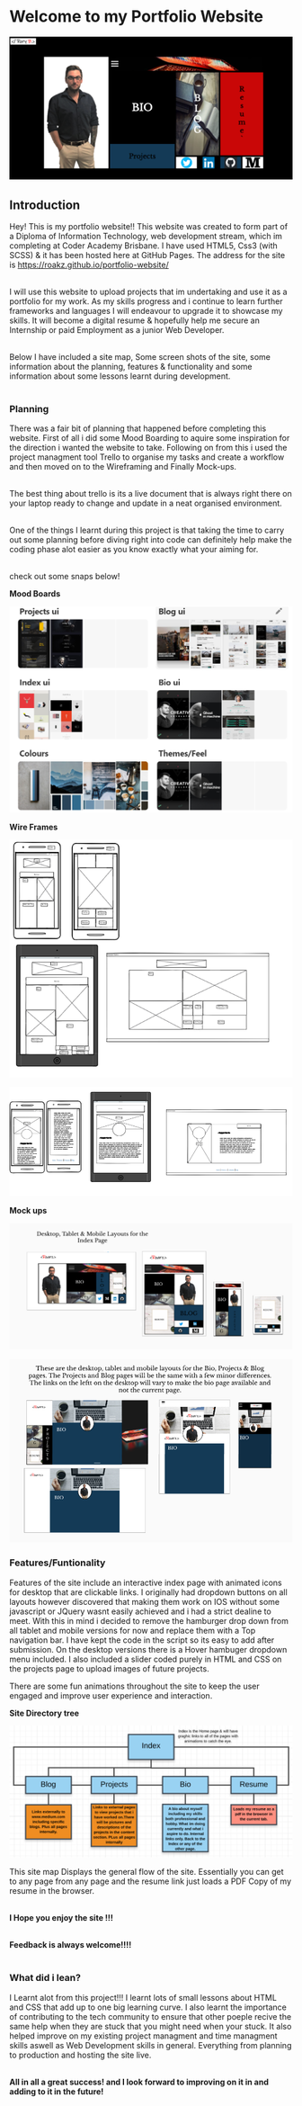 <h1>Welcome to my Portfolio Website</h1>


![Picutre of Index page wireframes for project.](project-pictures/home-page.PNG)<br>


<h2>Introduction</h2>

Hey! This is my portfolio website!! This website was created to form part of a Diploma of Information Technology, web development stream, which im completing at Coder Academy Brisbane. I have used HTML5, Css3 (with SCSS) & it has been hosted here at GitHub Pages. The address for the site is https://roakz.github.io/portfolio-website/ <br><br>

I will use this website to upload projects that im undertaking and use it as a portfolio for my work. As my skills progress and i continue to learn further frameworks and languages I will endeavour to upgrade it to showcase my skills. It will become a digital resume & hopefully help me secure an Internship or paid Employment as a junior Web Developer.<br><br>

Below I have included a site map, Some screen shots of the site, some information about the planning, features & functionality and some information about some lessons learnt during development.<br><br>


<h3>Planning</h3>

There was a fair bit of planning that happened before completing this website. First of all i did some Mood Boarding to aquire some inspiration for the direction i wanted the website to take. Following on from this i used the project managment tool Trello to organise my tasks and create a workflow and then moved on to the Wireframing and Finally Mock-ups. <br><br>

The best thing about trello is its a live document that is always right there on your laptop ready to change and update in a neat organised environment.<br><br>

One of the things I learnt during this project is that taking the time to carry out some planning before diving right into code can definitely help make the coding phase alot easier as you know exactly what your aiming for.<br><br>

check out some snaps below!<br>

**Mood Boards**<br>

![Picutre of Index page wireframes for project.](project-pictures/mood-boards.PNG)<br>


**Wire Frames**<br>

![Picutre of Index page wireframes for project.](project-pictures/wireframes.PNG)<br>

![Picture of bio, blog & projects wireframes for project.](project-pictures/bio-wires.PNG)<br>


**Mock ups**<br>

![Picture of project wireframes.](project-pictures/index-layouts.PNG)<br>

![Picture of the mobile layout](project-pictures/bio-blog-projects-layout.PNG)<br>

<h3>Features/Funtionality</h3>

Features of the site include an interactive index page with animated icons for desktop that are clickable links. I originally had dropdown buttons on all layouts however discovered that making them work on IOS without some javascript or JQuery wasnt easily achieved and i had a strict dealine to meet. With this in mind i decided to remove the hamburger drop down from all tablet and mobile versions for now and replace them with a Top navigation bar. I have kept the code in the script so its easy to add after submission. On the desktop versions there is a Hover hambuger dropdown menu included.  I also included a slider coded purely in HTML and CSS on the projects page to upload images of future projects.

There are some fun animations throughout the site to keep the user engaged and improve user experience and interaction.

**Site Directory tree**<br>

![Picture of project wireframes.](project-pictures/site-directory-tree.PNG)<br>

This site map Displays the general flow of the site. Essentially you can get to any page from any page and the resume link just loads a PDF Copy of my resume in the browser.<br><br>

**I Hope you enjoy the site !!!**<br><br>

**Feedback is always welcome!!!!**<br><br>

<h3>What did i lean?</h3>

I Learnt alot from this project!!! I learnt lots of small lessons about HTML and CSS that add up to one big learning curve. I also learnt the importance of contributing to the tech community to ensure that other poeple recive the same help when they are stuck that you might need when your stuck. It also helped improve on my existing project managment and time managment skills aswell as Web Development skills in general. Everything from planning to production and hosting the site live.<br><br>

**All in all a great success! and I look forward to improving on it in and adding to it in the future!**